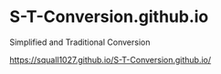 # S-T-Conversion.github.io
Simplified and Traditional Conversion


https://squall1027.github.io/S-T-Conversion.github.io/
